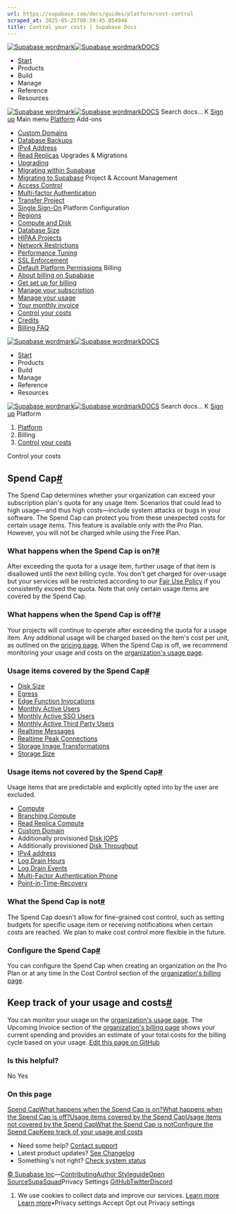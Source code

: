 ```yaml
---
url: https://supabase.com/docs/guides/platform/cost-control
scraped_at: 2025-05-25T08:59:45.054946
title: Control your costs | Supabase Docs
---
```


[![Supabase wordmark](https://supabase.com/docs/_next/image?url=%2Fdocs%2Fsupabase-dark.svg&w=256&q=75)![Supabase wordmark](https://supabase.com/docs/_next/image?url=%2Fdocs%2Fsupabase-light.svg&w=256&q=75)DOCS](https://supabase.com/docs)
  * [Start](https://supabase.com/docs/guides/getting-started)
  * Products 
  * Build 
  * Manage 
  * Reference 
  * Resources 


[![Supabase wordmark](https://supabase.com/docs/_next/image?url=%2Fdocs%2Fsupabase-dark.svg&w=256&q=75)![Supabase wordmark](https://supabase.com/docs/_next/image?url=%2Fdocs%2Fsupabase-light.svg&w=256&q=75)DOCS](https://supabase.com/docs)
Search docs...
K
[Sign up](https://supabase.com/dashboard)
Main menu
[Platform](https://supabase.com/docs/guides/platform)
Add-ons
  * [Custom Domains](https://supabase.com/docs/guides/platform/custom-domains)
  * [Database Backups](https://supabase.com/docs/guides/platform/backups)
  * [IPv4 Address](https://supabase.com/docs/guides/platform/ipv4-address)
  * [Read Replicas](https://supabase.com/docs/guides/platform/read-replicas)
Upgrades & Migrations
  * [Upgrading](https://supabase.com/docs/guides/platform/upgrading)
  * [Migrating within Supabase](https://supabase.com/docs/guides/platform/migrating-within-supabase)
  * [Migrating to Supabase](https://supabase.com/docs/guides/platform/migrating-to-supabase)
Project & Account Management
  * [Access Control](https://supabase.com/docs/guides/platform/access-control)
  * [Multi-factor Authentication](https://supabase.com/docs/guides/platform/multi-factor-authentication)
  * [Transfer Project](https://supabase.com/docs/guides/platform/project-transfer)
  * [Single Sign-On](https://supabase.com/docs/guides/platform/sso)
Platform Configuration
  * [Regions](https://supabase.com/docs/guides/platform/regions)
  * [Compute and Disk](https://supabase.com/docs/guides/platform/compute-and-disk)
  * [Database Size](https://supabase.com/docs/guides/platform/database-size)
  * [HIPAA Projects](https://supabase.com/docs/guides/platform/hipaa-projects)
  * [Network Restrictions](https://supabase.com/docs/guides/platform/network-restrictions)
  * [Performance Tuning](https://supabase.com/docs/guides/platform/performance)
  * [SSL Enforcement](https://supabase.com/docs/guides/platform/ssl-enforcement)
  * [Default Platform Permissions](https://supabase.com/docs/guides/platform/permissions)
Billing
  * [About billing on Supabase](https://supabase.com/docs/guides/platform/billing-on-supabase)
  * [Get set up for billing](https://supabase.com/docs/guides/platform/get-set-up-for-billing)
  * [Manage your subscription](https://supabase.com/docs/guides/platform/manage-your-subscription)
  * [Manage your usage](https://supabase.com/docs/guides/platform/manage-your-usage)
  * [Your monthly invoice](https://supabase.com/docs/guides/platform/your-monthly-invoice)
  * [Control your costs](https://supabase.com/docs/guides/platform/cost-control)
  * [Credits](https://supabase.com/docs/guides/platform/credits)
  * [Billing FAQ](https://supabase.com/docs/guides/platform/billing-faq)


[![Supabase wordmark](https://supabase.com/docs/_next/image?url=%2Fdocs%2Fsupabase-dark.svg&w=256&q=75)![Supabase wordmark](https://supabase.com/docs/_next/image?url=%2Fdocs%2Fsupabase-light.svg&w=256&q=75)DOCS](https://supabase.com/docs)
  * [Start](https://supabase.com/docs/guides/getting-started)
  * Products 
  * Build 
  * Manage 
  * Reference 
  * Resources 


[![Supabase wordmark](https://supabase.com/docs/_next/image?url=%2Fdocs%2Fsupabase-dark.svg&w=256&q=75)![Supabase wordmark](https://supabase.com/docs/_next/image?url=%2Fdocs%2Fsupabase-light.svg&w=256&q=75)DOCS](https://supabase.com/docs)
Search docs...
K
[Sign up](https://supabase.com/dashboard)
Platform
  1. [Platform](https://supabase.com/docs/guides/platform)
  2. Billing
  3. [Control your costs](https://supabase.com/docs/guides/platform/cost-control)


Control your costs
## Spend Cap[#](https://supabase.com/docs/guides/platform/cost-control#spend-cap)
The Spend Cap determines whether your organization can exceed your subscription plan's quota for any usage item. Scenarios that could lead to high usage—and thus high costs—include system attacks or bugs in your software. The Spend Cap can protect you from these unexpected costs for certain usage items.
This feature is available only with the Pro Plan. However, you will not be charged while using the Free Plan.
### What happens when the Spend Cap is on?[#](https://supabase.com/docs/guides/platform/cost-control#what-happens-when-the-spend-cap-is-on)
After exceeding the quota for a usage item, further usage of that item is disallowed until the next billing cycle. You don't get charged for over-usage but your services will be restricted according to our [Fair Use Policy](https://supabase.com/docs/guides/platform/billing-faq#fair-use-policy) if you consistently exceed the quota.
Note that only certain usage items are covered by the Spend Cap.
### What happens when the Spend Cap is off?[#](https://supabase.com/docs/guides/platform/cost-control#what-happens-when-the-spend-cap-is-off)
Your projects will continue to operate after exceeding the quota for a usage item. Any additional usage will be charged based on the item's cost per unit, as outlined on the [pricing page](https://supabase.com/pricing).
When the Spend Cap is off, we recommend monitoring your usage and costs on the [organization's usage page](https://supabase.com/dashboard/org/_/usage).
### Usage items covered by the Spend Cap[#](https://supabase.com/docs/guides/platform/cost-control#usage-items-covered-by-the-spend-cap)
  * [Disk Size](https://supabase.com/docs/guides/platform/manage-your-usage/disk-size)
  * [Egress](https://supabase.com/docs/guides/platform/manage-your-usage/egress)
  * [Edge Function Invocations](https://supabase.com/docs/guides/platform/manage-your-usage/edge-function-invocations)
  * [Monthly Active Users](https://supabase.com/docs/guides/platform/manage-your-usage/monthly-active-users)
  * [Monthly Active SSO Users](https://supabase.com/docs/guides/platform/manage-your-usage/monthly-active-users-sso)
  * [Monthly Active Third Party Users](https://supabase.com/docs/guides/platform/manage-your-usage/monthly-active-users-third-party)
  * [Realtime Messages](https://supabase.com/docs/guides/platform/manage-your-usage/realtime-messages)
  * [Realtime Peak Connections](https://supabase.com/docs/guides/platform/manage-your-usage/realtime-peak-connections)
  * [Storage Image Transformations](https://supabase.com/docs/guides/platform/manage-your-usage/storage-image-transformations)
  * [Storage Size](https://supabase.com/docs/guides/platform/manage-your-usage/storage-size)


### Usage items not covered by the Spend Cap[#](https://supabase.com/docs/guides/platform/cost-control#usage-items-not-covered-by-the-spend-cap)
Usage items that are predictable and explicitly opted into by the user are excluded.
  * [Compute](https://supabase.com/docs/guides/platform/manage-your-usage/compute)
  * [Branching Compute](https://supabase.com/docs/guides/platform/manage-your-usage/branching)
  * [Read Replica Compute](https://supabase.com/docs/guides/platform/manage-your-usage/read-replicas)
  * [Custom Domain](https://supabase.com/docs/guides/platform/manage-your-usage/custom-domains)
  * Additionally provisioned [Disk IOPS](https://supabase.com/docs/guides/platform/manage-your-usage/disk-iops)
  * Additionally provisioned [Disk Throughput](https://supabase.com/docs/guides/platform/manage-your-usage/disk-throughput)
  * [IPv4 address](https://supabase.com/docs/guides/platform/manage-your-usage/ipv4)
  * [Log Drain Hours](https://supabase.com/docs/guides/platform/manage-your-usage/log-drains#log-drain-hours)
  * [Log Drain Events](https://supabase.com/docs/guides/platform/manage-your-usage/log-drains#log-drain-events)
  * [Multi-Factor Authentication Phone](https://supabase.com/docs/guides/platform/manage-your-usage/advanced-mfa-phone)
  * [Point-in-Time-Recovery](https://supabase.com/docs/guides/platform/manage-your-usage/point-in-time-recovery)


### What the Spend Cap is not[#](https://supabase.com/docs/guides/platform/cost-control#what-the-spend-cap-is-not)
The Spend Cap doesn't allow for fine-grained cost control, such as setting budgets for specific usage item or receiving notifications when certain costs are reached. We plan to make cost control more flexible in the future.
### Configure the Spend Cap[#](https://supabase.com/docs/guides/platform/cost-control#configure-the-spend-cap)
You can configure the Spend Cap when creating an organization on the Pro Plan or at any time in the Cost Control section of the [organization's billing page](https://supabase.com/dashboard/org/_/billing).
## Keep track of your usage and costs[#](https://supabase.com/docs/guides/platform/cost-control#keep-track-of-your-usage-and-costs)
You can monitor your usage on the [organization's usage page](https://supabase.com/dashboard/org/_/usage). The Upcoming Invoice section of the [organization's billing page](https://supabase.com/dashboard/org/_/billing) shows your current spending and provides an estimate of your total costs for the billing cycle based on your usage.
[Edit this page on GitHub ](https://github.com/supabase/supabase/blob/master/apps/docs/content/guides/platform/cost-control.mdx)
### Is this helpful?
No Yes
### On this page
[Spend Cap](https://supabase.com/docs/guides/platform/cost-control#spend-cap)[What happens when the Spend Cap is on?](https://supabase.com/docs/guides/platform/cost-control#what-happens-when-the-spend-cap-is-on)[What happens when the Spend Cap is off?](https://supabase.com/docs/guides/platform/cost-control#what-happens-when-the-spend-cap-is-off)[Usage items covered by the Spend Cap](https://supabase.com/docs/guides/platform/cost-control#usage-items-covered-by-the-spend-cap)[Usage items not covered by the Spend Cap](https://supabase.com/docs/guides/platform/cost-control#usage-items-not-covered-by-the-spend-cap)[What the Spend Cap is not](https://supabase.com/docs/guides/platform/cost-control#what-the-spend-cap-is-not)[Configure the Spend Cap](https://supabase.com/docs/guides/platform/cost-control#configure-the-spend-cap)[Keep track of your usage and costs](https://supabase.com/docs/guides/platform/cost-control#keep-track-of-your-usage-and-costs)
  * Need some help?
[Contact support](https://supabase.com/support)
  * Latest product updates?
[See Changelog](https://supabase.com/changelog)
  * Something's not right?
[Check system status](https://status.supabase.com/)


[© Supabase Inc](https://supabase.com/)—[Contributing](https://github.com/supabase/supabase/blob/master/apps/docs/DEVELOPERS.md)[Author Styleguide](https://github.com/supabase/supabase/blob/master/apps/docs/CONTRIBUTING.md)[Open Source](https://supabase.com/open-source)[SupaSquad](https://supabase.com/supasquad)Privacy Settings
[GitHub](https://github.com/supabase/supabase)[Twitter](https://twitter.com/supabase)[Discord](https://discord.supabase.com/)
  1. We use cookies to collect data and improve our services. [Learn more](https://supabase.com/privacy#8-cookies-and-similar-technologies-used-on-our-european-services)
[Learn more](https://supabase.com/privacy#8-cookies-and-similar-technologies-used-on-our-european-services)•Privacy settings
Accept Opt out Privacy settings



